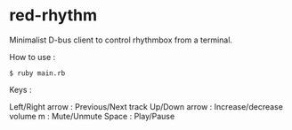 red-rhythm
==========

Minimalist D-bus client to control rhythmbox from a terminal.

How to use :

    $ ruby main.rb

Keys :

Left/Right arrow : Previous/Next track
Up/Down arrow : Increase/decrease volume
m : Mute/Unmute
Space : Play/Pause
